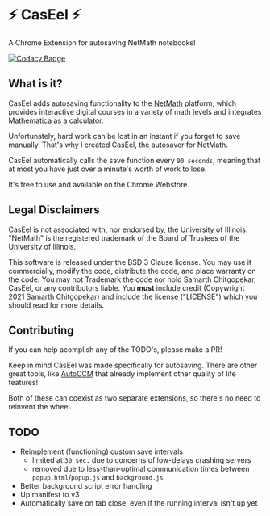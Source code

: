 # ⚡ CasEel ⚡
A Chrome Extension for autosaving NetMath notebooks!

[![Codacy Badge](https://app.codacy.com/project/badge/Grade/f3208ae1a0ac42858f707ab96fa4df58)](https://www.codacy.com/gh/http-samc/CasEel/dashboard?utm_source=github.com&amp;utm_medium=referral&amp;utm_content=http-samc/CasEel&amp;utm_campaign=Badge_Grade)

## What is it?
CasEel adds autosaving functionality to the [NetMath](https://courseware.illinois.edu) platform, which provides interactive digital courses in a variety of math levels and integrates Mathematica as a calculator.

Unfortunately, hard work can be lost in an instant if you forget to save manually. That's why I created CasEel, the autosaver for NetMath.

CasEel automatically calls the save function every `90 seconds`, meaning that at most you have just over a minute's worth of work to lose.

It's free to use and available on the Chrome Webstore.

## Legal Disclaimers
CasEel is not associated with, nor endorsed by, the University of Illinois. "NetMath" is the registered trademark of the Board of Trustees of the University of Illinois.

This software is released under the BSD 3 Clause license. You may use it commercially, modify the code, distribute the code, and place warranty on the code. You may not Trademark the code nor hold Samarth Chitgopekar, CasEel, or any contributors liable. You **must** include credit (Copywright 2021 Samarth Chitgopekar) and include the license ("LICENSE") which you should read for more details.

## Contributing
If you can help acomplish any of the TODO's, please make a PR!

Keep in mind CasEel was made specifically for autosaving. There are other great tools, like [AutoCCM](https://github.com/gabeclasson/Auto-CCM) that already implement other quality of life features!

Both of these can coexist as two separate extensions, so there's no need to reinvent the wheel.

## TODO
- Reimplement (functioning) custom save intervals
  - limited at `30 sec.` due to concerns of low-delays crashing servers
  - removed due to less-than-optimal communication times between `popup.html`/`popup.js` and `background.js`
- Better background script error handling
- Up manifest to v3
- Automatically save on tab close, even if the running interval isn't up yet